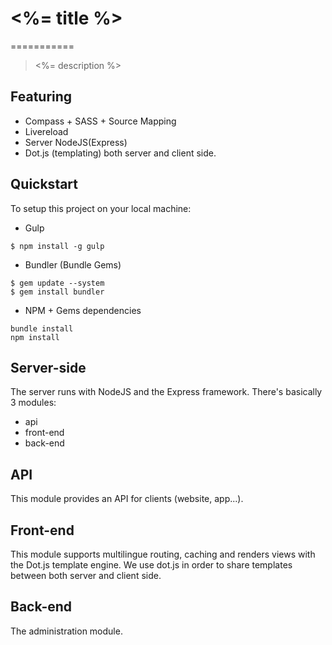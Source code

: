 # <%= title %>
===========

> <%= description %>

## Featuring
- Compass + SASS + Source Mapping
- Livereload
- Server NodeJS(Express)
- Dot.js (templating) both server and client side.

## Quickstart
To setup this project on your local machine:

- Gulp
```
$ npm install -g gulp
```

- Bundler (Bundle Gems)
```
$ gem update --system
$ gem install bundler
```

- NPM + Gems dependencies
```
bundle install
npm install
```

## Server-side

The server runs with NodeJS and the Express framework. There's basically 3 modules:
- api
- front-end
- back-end

## API

This module provides an API for clients (website, app...).

## Front-end

This module supports multilingue routing, caching and renders views with the Dot.js template engine.
We use dot.js in order to share templates between both server and client side. 

## Back-end

The administration module.